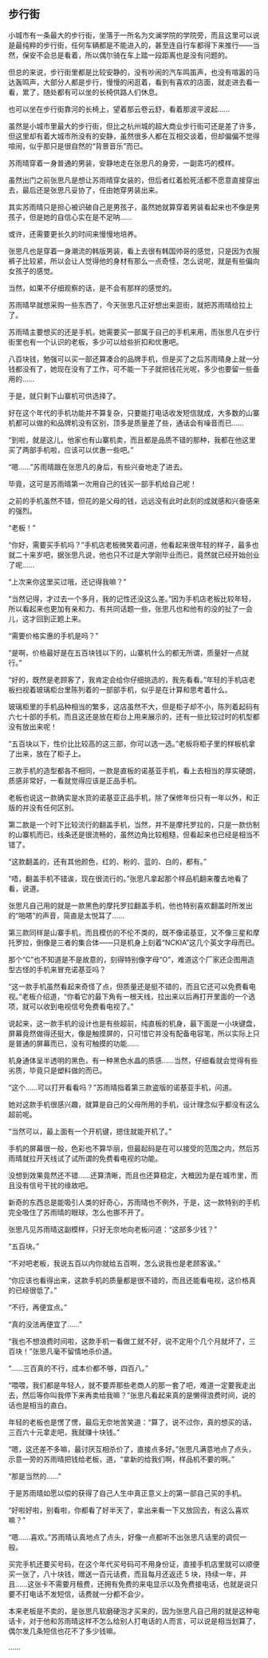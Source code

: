 ## 步行街

小城市有一条最大的步行街，坐落于一所名为文澜学院的学院旁，而且这里可以说是最纯粹的步行街，任何车辆都是不能进入的，甚至连自行车都得下来推行——当然，保安不会总是看着，所以偶尔骑在车上踏一段距离也是没有问题的。

但总的来说，步行街里都是比较安静的，没有吵闹的汽车鸣笛声，也没有喧嚣的马达轰鸣声，大部分人都是步行，慢慢的闲逛着，看到有喜欢的店面，就走进去看一看，累了，随处都有可以坐的长椅供路人们休息。

也可以坐在步行街靠河的长椅上，望着那云卷云舒，看着那波平波起……

虽然是小城市里最大的步行街，但比之杭州城的超大商业步行街可还是差了许多，但这里却有着大城市所没有的安静，虽然很多人都在互相交谈着，但却偏偏不觉得喧闹，似乎那只是很自然的“背景音乐”而已。

苏雨晴穿着一身普通的男装，安静地走在张思凡的身旁，一副乖巧的模样。

虽然出门之前张思凡是想让苏雨晴穿女装的，但后者红着脸死活都不愿意直接穿出去，最后还是张思凡妥协了，任由她穿男装出来。

其实苏雨晴只是担心被识破自己是男孩子，虽然她就算穿着男装看起来也不像是男孩子，但是她的自信心实在是不足呐……

或许，还需要更长久的时间来慢慢地培养。

张思凡也是穿着一身潮流的韩版男装，看上去很有韩国帅哥的感觉，只是因为衣服裤子比较紧，所以会让人觉得他的身材有那么一点奇怪，怎么说呢，就是有些偏向女孩子的感觉。

当然，如果不仔细观察的话，是不会有那样的感觉的。

苏雨晴早就想采购一些东西了，今天张思凡正好想出来逛街，就把苏雨晴给拉上了。

苏雨晴主要想买的还是手机，她需要买一部属于自己的手机来用，而张思凡在步行街里也有一个认识的老板，多少可以给些折扣和优惠吧。

八百块钱，勉强可以买一部还算凑合的品牌手机，但是买了之后苏雨晴身上就一分钱都没有了，她现在没有了工作，可不能一下子就把钱花光呢，多少也要留一些备用的……

于是，就只剩下山寨机可供选择了。

好在这个年代的手机功能并不算复杂，只要能打电话收发短信就成，大多数的山寨机都可以做的和品牌机没有区别，顶多是质量差了些，通话会有噪音而已……

“到啦，就是这儿，他家也有山寨机卖，而且都是品质不错的那种，我都在他这里买了两部手机啦，应该可以优惠一些吧。”

“嗯……”苏雨晴跟在张思凡的身后，有些兴奋地走了进去。

毕竟，这可是苏雨晴第一次用自己的钱买一部手机给自己呢！

之前的手机虽然不错，但花的是父母的钱，远远没有此时此刻的成就感和兴奋感来的强烈。

“老板！”

“你好，需要买手机吗？”手机店老板微笑着问道，他看起来很年轻的样子，最多也就二十来岁吧，据张思凡说，他也只不过是大学刚毕业而已，竟然就已经开始创业了呢……

“上次来你这里买过哦，还记得我嘛？”

“当然记得，才过去一个多月，我的记性还没这么差。”因为手机店老板比较年轻，所以看起来也更加有亲和力、有共同话题一些，张思凡也和他有的没的扯了一会儿，这才回到正题上来。

“需要价格实惠的手机是吗？”

“是啊，价格最好是在五百块钱以下的，山寨机什么的都无所谓，质量好一点就行。”

“好的，既然是老顾客了，我肯定会给你仔细挑选的，我先看看。”年轻的手机店老板扫视着玻璃柜台里陈列着的一部部手机，似乎是在计算和思考着什么。

玻璃柜里的手机品种相当的繁多，这店虽然不大，但是柜子却不小，陈列着起码有六七十部的手机，而且这还是放在柜台上用来展示的，还有一些比较过时的机型都没有放出来呢！

“五百块以下，性价比比较高的这三部，你可以选一选。”老板将柜子里的样板机拿了出来，放在了柜子上。

三款手机的造型都各不相同，一款是直板的诺基亚手机，看上去相当的厚实硬朗，质感非常好，一看就觉得应该是正品手机。

老板也说这一款确实是水货的诺基亚正品手机，除了保修年份只有一年以外，和正版的并没有任何区别。

第二款是一个时下比较流行的翻盖手机，当然，并不是摩托罗拉的，只是一款仿制的山寨机而已，线条还是很流畅的，虽然边角比较粗糙，但看起来也已经是相当不错了。

“这款翻盖的，还有其他颜色，红的、粉的、蓝的、白的，都有。”

“唔，翻盖手机不错诶，现在很流行的。”张思凡拿起那个样品机翻来覆去地看了看，说道。

张思凡自己用的就是一款黑色的摩托罗拉翻盖手机，他也特别喜欢翻盖时所发出的“啪嗒”的声音，简直是太悦耳了……

第三款同样是山寨手机，而且模仿的不伦不类的，既不像诺基亚，又不像三星和摩托罗拉，倒像是三者的集合体——只是机身上刻着“NCKIA”这几个英文字母而已。

那个“C”也不知道是不是故意的，刻得特别像字母“O”，难道这个厂家还企图用造型古怪的手机来冒充诺基亚吗？

“这一款手机虽然看起来奇怪了点，但质量还是挺不错的，而且它还可以免费看电视。”老板介绍道，“你看它的最下角有一根天线，拉出来以后再打开里面的一个选项，就可以收到电视信号免费看电视了。”

说起来，这一款手机的设计也是有些超前，纯直板的机身，最下面是一小块键盘，屏幕竟然做得还挺大，像是触摸屏的，只可惜它并没有配备电容笔，所以实际上只是普通的屏幕而已，没有可触摸的功能……

机身通体呈半透明的黑色，有一种黑色水晶的质感……当然，仔细看就会觉得有些劣质，毕竟只是塑料做的而已。

“这个……可以打开看看吗？”苏雨晴指着第三款盗版的诺基亚手机，问道。

她对这款手机很感兴趣，就算是自己的父母所用的手机，设计理念似乎都没有这么超前呢。

“当然可以，最上面有一个开机键，摁住就能开机了。”

手机的屏幕很一般，色彩也不算华丽，但最起码是在可以接受的范围之内，然后苏雨晴就拉开天线试了试所谓的免费看电视的功能。

没想到效果竟然还不错……还算清晰，而且也还算稳定，大概因为是在城市里，而且没有信号干扰的缘故吧。

新奇的东西总是能吸引人类的好奇心，苏雨晴也不例外，于是，这一款特别的手机完全吸住了苏雨晴的眼球，怎么也挪不开了。

张思凡见苏雨晴这副模样，只好无奈地向老板问道：“这部多少钱？”

“五百块。”

“不对吧老板，我说五百以内你就给五百啊，怎么说我也是老顾客诶。”

“你应该也看得出来，这款手机的质量都是很不错的，而且还能看电视，这价格真的已经很低了。”

“不行，再便宜点。”

“真的没法再便宜了……”

“我也不想浪费时间啦，这款手机一看做工就不好，说不定用个几个月就坏了，三百块！”张思凡毫不留情地杀价道。

“……三百真的不行，成本价都不够，四百八。”

“喂喂，我们都是年轻人，就不要弄那些老商人的那一套了吧，难道一定要我走出去，然后等你叫我停下来再卖给我嘛？”张思凡看起来真的是懒得浪费时间，说的话也是相当的直白。

年轻的老板也是愣了愣，最后无奈地苦笑道：“算了，说不过你，真的想买的话，三百六十元拿走吧，我就赚十块钱。”

“嗯，这还差不多嘛，最讨厌互相杀价了，直接点多好。”张思凡满意地点了点头，示意一旁的苏雨晴把钱给老板，道，“拿新的给我们啊，样品机不要的啊。”

“那是当然的……”

于是苏雨晴如愿以偿的获得了自己人生中真正意义上的第一部自己买的手机。

“好啦好啦，别看啦，你都看了好半天了，拿出来看一下又放回去，有这么喜欢嘛？”

“嗯……喜欢。”苏雨晴认真地点了点头，好像一点都听不出张思凡话里的调侃一般。

买完手机还要买号码，在这个年代买号码可不用身份证，直接手机店里就可以顺便买一张了，八十块钱，赠送一百元话费，而且每月还返还 5 块，持续一年，并且……这张卡不需要月租费，还拥有免费的来电显示以及免费接电话，也就是说只要不打电话不发短信，话费就一分都不会少。

本来老板是不卖的，是张思凡软磨硬泡才买来的，因为张思凡自己用的就是这种电话卡，对于他和苏雨晴这样不怎么给别人打电话的人而言，可以说是相当划算了，偶尔发几条短信也花不了多少钱嘛。

……
